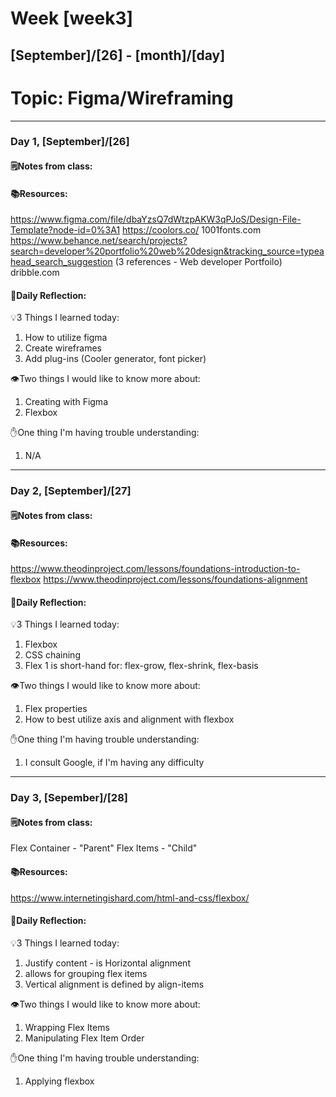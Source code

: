 # Week [week3]
## [September]/[26] - [month]/[day]

# Topic: Figma/Wireframing

___

### Day 1, [September]/[26]

#### 🗒️Notes from class:

#### 📚Resources:
https://www.figma.com/file/dbaYzsQ7dWtzpAKW3qPJoS/Design-File-Template?node-id=0%3A1
https://coolors.co/
1001fonts.com
https://www.behance.net/search/projects?search=developer%20portfolio%20web%20design&tracking_source=typeahead_search_suggestion   (3 references - Web developer Portfoilo)
dribble.com

#### 💭Daily Reflection:

💡3 Things I learned today:
1. How to utilize figma
2. Create wireframes
3. Add plug-ins (Cooler generator, font picker) 

👁️Two things I would like to know more about:
1. Creating with Figma
2. Flexbox

✋One thing I'm having trouble understanding:
1. N/A


___

### Day 2, [September]/[27] 

#### 🗒️Notes from class:

#### 📚Resources:
https://www.theodinproject.com/lessons/foundations-introduction-to-flexbox
https://www.theodinproject.com/lessons/foundations-alignment

#### 💭Daily Reflection:

💡3 Things I learned today:
1. Flexbox
2. CSS chaining 
3. Flex 1 is short-hand for: flex-grow, flex-shrink, flex-basis

👁️Two things I would like to know more about:
1. Flex properties
2. How to best utilize axis and alignment with flexbox

✋One thing I'm having trouble understanding:
1. I consult Google, if I'm having any difficulty

___

### Day 3, [Sepember]/[28]
#### 🗒️Notes from class:
Flex Container - "Parent"
Flex Items - "Child"
#### 📚Resources:
https://www.internetingishard.com/html-and-css/flexbox/

#### 💭Daily Reflection:

💡3 Things I learned today:
1. Justify content - is Horizontal alignment
2. <div> allows for grouping flex items
3. Vertical alignment is defined by align-items

👁️Two things I would like to know more about:
1. Wrapping Flex Items
2. Manipulating Flex Item Order

✋One thing I'm having trouble understanding:
1. Applying flexbox 
 

